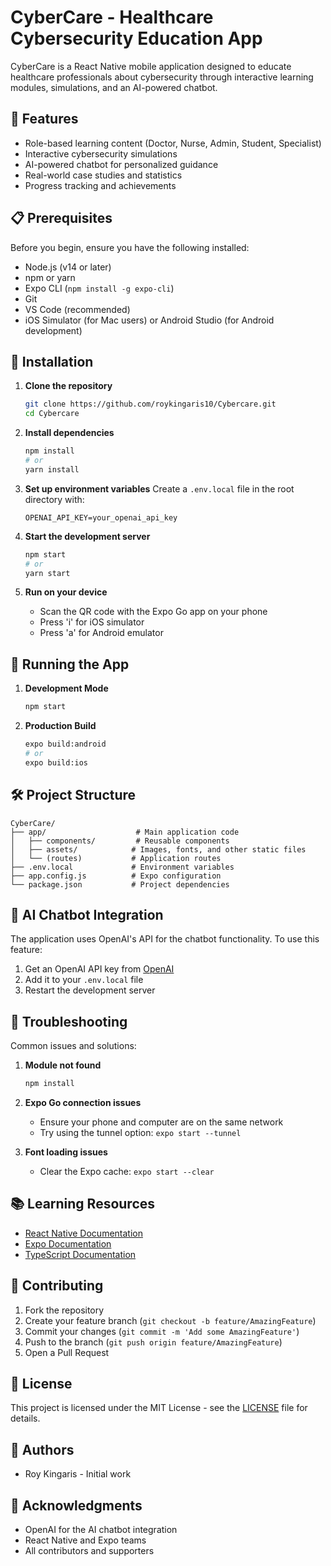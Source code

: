 # CyberCare - Healthcare Cybersecurity Education App

CyberCare is a React Native mobile application designed to educate healthcare professionals about cybersecurity through interactive learning modules, simulations, and an AI-powered chatbot.

## 🚀 Features

- Role-based learning content (Doctor, Nurse, Admin, Student, Specialist)
- Interactive cybersecurity simulations
- AI-powered chatbot for personalized guidance
- Real-world case studies and statistics
- Progress tracking and achievements

## 📋 Prerequisites

Before you begin, ensure you have the following installed:
- Node.js (v14 or later)
- npm or yarn
- Expo CLI (`npm install -g expo-cli`)
- Git
- VS Code (recommended)
- iOS Simulator (for Mac users) or Android Studio (for Android development)

## 🔧 Installation

1. **Clone the repository**
   ```bash
   git clone https://github.com/roykingaris10/Cybercare.git
   cd Cybercare
   ```

2. **Install dependencies**
   ```bash
   npm install
   # or
   yarn install
   ```

3. **Set up environment variables**
   Create a `.env.local` file in the root directory with:
   ```
   OPENAI_API_KEY=your_openai_api_key
   ```

4. **Start the development server**
   ```bash
   npm start
   # or
   yarn start
   ```

5. **Run on your device**
   - Scan the QR code with the Expo Go app on your phone
   - Press 'i' for iOS simulator
   - Press 'a' for Android emulator

## 📱 Running the App

1. **Development Mode**
   ```bash
   npm start
   ```

2. **Production Build**
   ```bash
   expo build:android
   # or
   expo build:ios
   ```

## 🛠️ Project Structure

```
CyberCare/
├── app/                    # Main application code
│   ├── components/         # Reusable components
│   ├── assets/            # Images, fonts, and other static files
│   └── (routes)           # Application routes
├── .env.local             # Environment variables
├── app.config.js          # Expo configuration
└── package.json           # Project dependencies
```

## 🤖 AI Chatbot Integration

The application uses OpenAI's API for the chatbot functionality. To use this feature:
1. Get an OpenAI API key from [OpenAI](https://platform.openai.com/)
2. Add it to your `.env.local` file
3. Restart the development server

## 🐛 Troubleshooting

Common issues and solutions:

1. **Module not found**
   ```bash
   npm install
   ```

2. **Expo Go connection issues**
   - Ensure your phone and computer are on the same network
   - Try using the tunnel option: `expo start --tunnel`

3. **Font loading issues**
   - Clear the Expo cache: `expo start --clear`

## 📚 Learning Resources

- [React Native Documentation](https://reactnative.dev/docs/getting-started)
- [Expo Documentation](https://docs.expo.dev/)
- [TypeScript Documentation](https://www.typescriptlang.org/docs/)

## 🤝 Contributing

1. Fork the repository
2. Create your feature branch (`git checkout -b feature/AmazingFeature`)
3. Commit your changes (`git commit -m 'Add some AmazingFeature'`)
4. Push to the branch (`git push origin feature/AmazingFeature`)
5. Open a Pull Request

## 📄 License

This project is licensed under the MIT License - see the [LICENSE](LICENSE) file for details.

## 👥 Authors

- Roy Kingaris - Initial work

## 🙏 Acknowledgments

- OpenAI for the AI chatbot integration
- React Native and Expo teams
- All contributors and supporters
